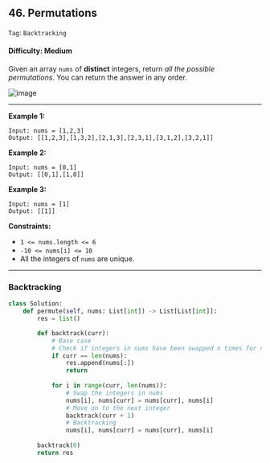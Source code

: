 ## 46. Permutations

```Tag```: ```Backtracking```

#### Difficulty: Medium

Given an array ```nums``` of __distinct__ integers, return _all the possible permutations_. You can return the answer in any order.

![image](https://user-images.githubusercontent.com/35042430/218553058-3877688e-e6e4-42e3-ba6b-d346855a1c15.png)

---

__Example 1:__
```
Input: nums = [1,2,3]
Output: [[1,2,3],[1,3,2],[2,1,3],[2,3,1],[3,1,2],[3,2,1]]
```

__Example 2:__
```
Input: nums = [0,1]
Output: [[0,1],[1,0]]
```

__Example 3:__
```
Input: nums = [1]
Output: [[1]]
```

__Constraints:__

- ```1 <= nums.length <= 6```
- ```-10 <= nums[i] <= 10```
- All the integers of ```nums``` are unique.

---

### Backtracking

```Python
class Solution:
    def permute(self, nums: List[int]) -> List[List[int]]:
        res = list()

        def backtrack(curr):
            # Base case
            # Check if integers in nums have been swapped n times for n == len(nums) 
            if curr == len(nums):
                res.append(nums[:])
                return
            
            for i in range(curr, len(nums)):
                # Swap the integers in nums
                nums[i], nums[curr] = nums[curr], nums[i]
                # Move on to the next integer
                backtrack(curr + 1)
                # Backtracking
                nums[i], nums[curr] = nums[curr], nums[i]
        
        backtrack(0)
        return res
```
